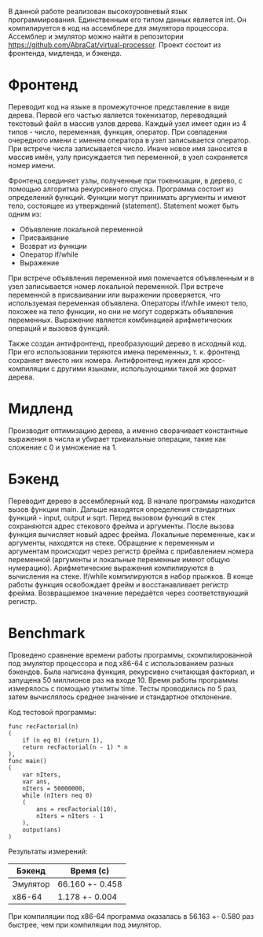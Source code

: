 В данной работе реализован высокоуровневый язык программирования. Единственным его типом данных является int. Он компилируется в код на ассемблере для эмулятора процессора. Ассемблер и эмулятор можно найти в репозитории https://github.com/AbraCat/virtual-processor. Проект состоит из фронтенда, мидленда, и бэкенда.

# Фронтенд

Переводит код на языке в промежуточное представление в виде дерева. Первой его частью является токенизатор, переводящий текстовый файл в массив узлов дерева. Каждый узел имеет один из 4 типов - число, переменная, функция, оператор. При совпадении очередного имени с именем оператора в узел записывается оператор. При встрече числа записывается число. Иначе новое имя заносится в массив имён, узлу присуждается тип переменной, в узел сохраняется номер имени.

Фронтенд соединяет узлы, полученные при токенизации, в дерево, с помощью алгоритма рекурсивного спуска. Программа состоит из определений функций. Функции могут принимать аргументы и имеют тело, состоящее из утверждений (statement). Statement может быть одним из:
* Объявление локальной переменной
* Присваивание
* Возврат из функции
* Оператор if/while
* Выражение

При встрече объявления переменной имя помечается объявленным и в узел записывается номер локальной переменной. При встрече переменной в присваивании или выражении проверяется, что используемая переменная объявлена. Операторы if/while имеют тело, похожее на тело функции, но они не могут содержать объявления переменных. Выражение является комбинацией арифметических операций и вызовов функций.

Также создан антифронтенд, преобразующий дерево в исходный код. При его использовании теряются имена переменных, т. к. фронтенд сохраняет вместо них номера. Антифронтенд нужен для кросс-компиляции с другими языками, использующими такой же формат дерева.

# Мидленд

Производит оптимизацию дерева, а именно сворачивает константные выражения в числа и убирает тривиальные операции, такие как сложение с 0 и умножение на 1.

# Бэкенд

Переводит дерево в ассемблерный код. В начале программы находится вызов функции main. Дальше находятся определения стандартных функций - input, output и sqrt. Перед вызовом функций в стек сохраняются адрес стекового фрейма и аргументы. После вызова функция вычисляет новый адрес фрейма. Локальные переменные, как и аргументы, находятся на стеке. Обращение к переменным и аргументам происходит через регистр фрейма с прибавлением номера переменной (аргументы и локальные переменные имеют общую нумерацию). Арифметические выражения компилируются в вычисления на стеке. If/while компилируются в набор прыжков. В конце работы функция освобождает фрейм и восстанавливает регистр фрейма. Возвращаемое значение передаётся через соответствующий регистр.

# Benchmark

Проведено сравнение времени работы программы, скомпилированной под эмулятор процессора и под x86-64 с использованием разных бэкендов. Была написана функция, рекурсивно считающая факториал, и запущена 50 миллионов раз на входе 10. Время работы программы измерялось с помощью утилиты time. Тесты проводились по 5 раз, затем вычислялось среднее значение и стандартное отклонение. 

Код тестовой программы:

```
func recFactorial(n)
(
    if (n eq 0) (return 1),
    return recFactorial(n - 1) * n
),
func main()
(
    var nIters,
    var ans,
    nIters = 50000000,
    while (nIters neq 0)
    (
        ans = recFactorial(10),
        nIters = nIters - 1
    ),
    output(ans)
)
```

Результаты измерений:

| Бэкенд   | Время (с)       |
| -------- | --------------- |
| Эмулятор | 66.160 +- 0.458 |
| x86-64   |  1.178 +- 0.004 |

При компиляции под x86-64 программа оказалась в 56.163 +- 0.580 раз быстрее, чем при компиляции под эмулятор.
